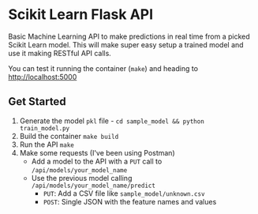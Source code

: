# Scikit Learn Flask API

Basic Machine Learning API to make predictions in real time from a
picked Scikit Learn model. This will make super easy setup a
trained model and use it making RESTful API calls.

You can test it running the container (`make`) and heading
to [http://localhost:5000](http://localhost:5000)

## Get Started

1. Generate the model `pkl` file - `cd sample_model && python train_model.py`
2. Build the container `make build`
3. Run the API `make`
4. Make some requests (I've been using Postman)
    - Add a model to the API with a `PUT` call to `/api/models/your_model_name`
    - Use the previous model calling `/api/models/your_model_name/predict`
        - `PUT`: Add a CSV file like `sample_model/unknown.csv`
        - `POST`: Single JSON with the feature names and values
